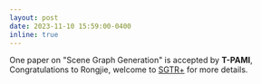 ```yaml
---
layout: post
date: 2023-11-10 15:59:00-0400
inline: true
---
```


One paper on "Scene Graph Generation" is accepted by **T-PAMI**, Congratulations to Rongjie, welcome to [SGTR+](https://www.computer.org/csdl/journal/tp/5555/01/10315230/1S2Ujotmwj6) for more details.